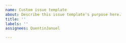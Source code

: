 ```yaml
---
name: Custom issue template
about: Describe this issue template's purpose here.
title: ''
labels: ''
assignees: QuentinJanuel

---
```



